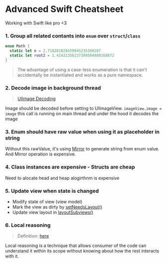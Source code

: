 # Advanced Swift Cheatsheet
Working with Swift like pro <3 

### 1. Group all related contants into `enum` over `struct`/`class`
```swift
enum Math {
  static let e = 2.718281828459045235360287
  static let root2 = 1.41421356237309504880168872
}
```
> The advantage of using a case-less enumeration is that it can't accidentally be instantiated and works as a pure namespace.

### 2. Decode image in background thread
> [UIImage Decoding](https://github.com/HoaiAn1/UIImage-JPEGDecoding)

Image should be decoded before setting to UIImageView. `imageView.image = image` this call is running on main thread and under the hood it decodes the image

### 3. Enum should have raw value when using it as placeholder in string
Without this rawValue, it's using [Mirror](https://developer.apple.com/documentation/swift/mirror) to generate string from enum value. And Mirror operation is expensive. 

### 4. Class instances are expensive - Structs are cheap
Need to alocate head and heap alogirthnm is expensive

### 5. Update view when state is changed
- Modify state of view (view model)
- Mark the view as dirty by [setNeedsLayout()](https://developer.apple.com/documentation/uikit/uiview/1622601-setneedslayout)
- Update view layout in [layoutSubviews()](https://developer.apple.com/documentation/uikit/uiview/1622482-layoutsubviews)

### 6. Local reasoning
> Definition: [here](https://en.wikipedia.org/wiki/Logical_reasoning)

Local reasoning is a technique that allows consumer of the code can understand it within its scope without knowing about how the rest interacts with it. 
